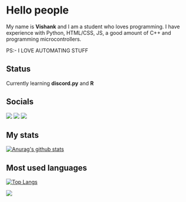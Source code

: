 # Hello people

My name is **Vishank** and I am a student who loves programming. I have experience with Python, HTML/CSS, JS, a good amount of C++ and programming microcontrollers.<br>

PS:- I LOVE AUTOMATING STUFF

## Status
Currently learning **discord.py** and **R**

## Socials
[<img src="https://img.icons8.com/bubbles/50/000000/discord-logo.png"/>](https://discord.com/users/738448733615685652)
[<img src="https://img.icons8.com/cute-clipart/50/000000/twitter.png"/>](https://twitter.com/VishankSingh3)
[<img src="https://img.icons8.com/cute-clipart/50/000000/instagram-new.png"/>](https://www.instagram.com/vishank_)


## My stats
[![Anurag's github stats](https://github-readme-stats.vercel.app/api?username=VishankSingh&count_private=true&show_icons=true&theme=radical)](https://github.com/anuraghazra/github-readme-stats)

## Most used languages
[![Top Langs](https://github-readme-stats.vercel.app/api/top-langs/?username=VishankSingh&hide=html,&langs_count=8&theme=radical)](https://github.com/anuraghazra/github-readme-stats)

![](https://komarev.com/ghpvc/?username=VishankSingh&color=blue&style=flat)


